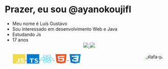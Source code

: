 <h1> Prazer, eu sou @ayanokoujifl </h1>
<ul>
  <li>Meu nome é Luís Gustavo</li>
  <li>Sou interessado em desenvolvimento Web e Java</li>
<li>Estudando Js</li>
<li>17 anos</li>
<div align="center">
  <a href="https://github.com/ayanokoujifl">
  <img height="180em" src="https://github-readme-stats.vercel.app/api?username=ayanokoujifl&show_icons=true&theme=omni&include_all_commits=true&count_private=true"/>
  <img height="180em" src="https://github-readme-stats.vercel.app/api/top-langs/?username=ayanokoujifl&layout=compact&langs_count=7&theme=omni"/>
</div>
  
<div style="display: inline_block"><br>
  <img align="center" alt="Rafa-Js" height="30" width="40" src="https://raw.githubusercontent.com/devicons/devicon/master/icons/javascript/javascript-plain.svg">
  <img align="center" alt="Rafa-Ts" height="30" width="40" src="https://raw.githubusercontent.com/devicons/devicon/master/icons/typescript/typescript-plain.svg">
  <img align="center" alt="Rafa-React" height="30" width="40" src="https://raw.githubusercontent.com/devicons/devicon/master/icons/react/react-original.svg">
  <img align="center" alt="Rafa-HTML" height="30" width="40" src="https://raw.githubusercontent.com/devicons/devicon/master/icons/html5/html5-original.svg">
  <img align="center" alt="Rafa-CSS" height="30" width="40" src="https://raw.githubusercontent.com/devicons/devicon/master/icons/css3/css3-original.svg">
  <img align="right" alt="Rafa-pic" height="150" style="border-radius:50px;" src="https://github.com/ayanokoujifl.png">
</div>
